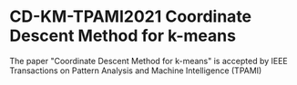 # CD-KM-TPAMI2021 Coordinate Descent Method for k-means
The paper "Coordinate Descent Method for k-means" is accepted by IEEE Transactions on Pattern Analysis and Machine Intelligence (TPAMI)
